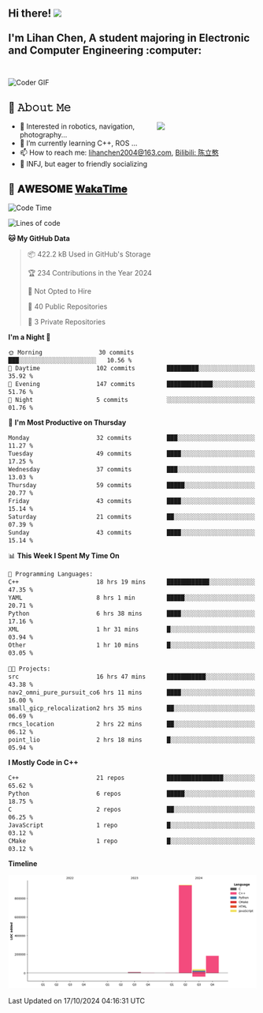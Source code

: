 <h2 align="left">
 <abc>
  <br>Hi there! <img src="https://user-images.githubusercontent.com/42378118/110234147-e3259600-7f4e-11eb-95be-0c4047144dea.gif" width="30"><br>
  <br> I'm Lihan Chen, A student majoring in Electronic and Computer Engineering :computer:<br>
  <br>
 </abc>
</h2>

<img align="center" src="https://media.giphy.com/media/SWoSkN6DxTszqIKEqv/giphy.gif" alt="Coder GIF" width="500">

## :book: 𝙰𝚋𝚘𝚞𝚝 𝙼𝚎

<img align="right" width="40%" src="https://github-readme-stats.vercel.app/api?username=LihanChen2004&show_icons=true&icon_color=CE1D2D&text_color=718096&bg_color=ffffff&hide_title=true" />

- 🌟 Interested in robotics, navigation, photography...
- 🌱 I’m currently learning C++, ROS ... 
- 📫 How to reach me: lihanchen2004@163.com, [Bilibili: 陈立憨](https://space.bilibili.com/170786212)
- 👯 INFJ, but eager to friendly socializing

## 📜 𝐀𝐖𝐄𝐒𝐎𝐌𝐄 [𝐖𝐚𝐤𝐚𝐓𝐢𝐦𝐞](https://github.com/anmol098/waka-readme-stats)

<!--START_SECTION:waka-->
![Code Time](http://img.shields.io/badge/Code%20Time-284%20hrs%2055%20mins-blue)

![Lines of code](https://img.shields.io/badge/From%20Hello%20World%20I%27ve%20Written-1.2%20million%20lines%20of%20code-blue)

**🐱 My GitHub Data** 

> 📦 422.2 kB Used in GitHub's Storage 
 > 
> 🏆 234 Contributions in the Year 2024
 > 
> 🚫 Not Opted to Hire
 > 
> 📜 40 Public Repositories 
 > 
> 🔑 3 Private Repositories 
 > 
**I'm a Night 🦉** 

```text
🌞 Morning                30 commits          ███░░░░░░░░░░░░░░░░░░░░░░   10.56 % 
🌆 Daytime                102 commits         █████████░░░░░░░░░░░░░░░░   35.92 % 
🌃 Evening                147 commits         █████████████░░░░░░░░░░░░   51.76 % 
🌙 Night                  5 commits           ░░░░░░░░░░░░░░░░░░░░░░░░░   01.76 % 
```
📅 **I'm Most Productive on Thursday** 

```text
Monday                   32 commits          ███░░░░░░░░░░░░░░░░░░░░░░   11.27 % 
Tuesday                  49 commits          ████░░░░░░░░░░░░░░░░░░░░░   17.25 % 
Wednesday                37 commits          ███░░░░░░░░░░░░░░░░░░░░░░   13.03 % 
Thursday                 59 commits          █████░░░░░░░░░░░░░░░░░░░░   20.77 % 
Friday                   43 commits          ████░░░░░░░░░░░░░░░░░░░░░   15.14 % 
Saturday                 21 commits          ██░░░░░░░░░░░░░░░░░░░░░░░   07.39 % 
Sunday                   43 commits          ████░░░░░░░░░░░░░░░░░░░░░   15.14 % 
```


📊 **This Week I Spent My Time On** 

```text
💬 Programming Languages: 
C++                      18 hrs 19 mins      ████████████░░░░░░░░░░░░░   47.35 % 
YAML                     8 hrs 1 min         █████░░░░░░░░░░░░░░░░░░░░   20.71 % 
Python                   6 hrs 38 mins       ████░░░░░░░░░░░░░░░░░░░░░   17.16 % 
XML                      1 hr 31 mins        █░░░░░░░░░░░░░░░░░░░░░░░░   03.94 % 
Other                    1 hr 10 mins        █░░░░░░░░░░░░░░░░░░░░░░░░   03.05 % 

🐱‍💻 Projects: 
src                      16 hrs 47 mins      ███████████░░░░░░░░░░░░░░   43.38 % 
nav2_omni_pure_pursuit_co6 hrs 11 mins       ████░░░░░░░░░░░░░░░░░░░░░   16.00 % 
small_gicp_relocalization2 hrs 35 mins       ██░░░░░░░░░░░░░░░░░░░░░░░   06.69 % 
rmcs_location            2 hrs 22 mins       ██░░░░░░░░░░░░░░░░░░░░░░░   06.12 % 
point_lio                2 hrs 18 mins       █░░░░░░░░░░░░░░░░░░░░░░░░   05.94 % 
```

**I Mostly Code in C++** 

```text
C++                      21 repos            ████████████████░░░░░░░░░   65.62 % 
Python                   6 repos             █████░░░░░░░░░░░░░░░░░░░░   18.75 % 
C                        2 repos             ██░░░░░░░░░░░░░░░░░░░░░░░   06.25 % 
JavaScript               1 repo              █░░░░░░░░░░░░░░░░░░░░░░░░   03.12 % 
CMake                    1 repo              █░░░░░░░░░░░░░░░░░░░░░░░░   03.12 % 
```



**Timeline**

![Lines of Code chart](https://raw.githubusercontent.com/LihanChen2004/LihanChen2004/main/assets/bar_graph.png)


 Last Updated on 17/10/2024 04:16:31 UTC
<!--END_SECTION:waka-->

<!--
**LihanChen2004/LihanChen2004** is a ✨ _special_ ✨ repository because its `README.md` (this file) appears on your GitHub profile.

Here are some ideas to get you started:

- 🔭 I’m currently working on ...
- 🌱 I’m currently learning ...
- 👯 I’m looking to collaborate on ...
- 🤔 I’m looking for help with ...
- 💬 Ask me about ...
- 📫 How to reach me: ...
- 😄 Pronouns: ...
- ⚡ Fun fact: ...
-->
